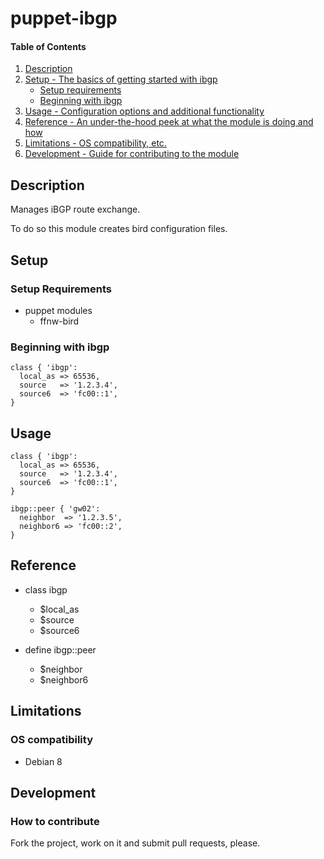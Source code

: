 # puppet-ibgp

#### Table of Contents

1. [Description](#description)
1. [Setup - The basics of getting started with ibgp](#setup)
    * [Setup requirements](#setup-requirements)
    * [Beginning with ibgp](#beginning-with-ibgp)
1. [Usage - Configuration options and additional functionality](#usage)
1. [Reference - An under-the-hood peek at what the module is doing and how](#reference)
1. [Limitations - OS compatibility, etc.](#limitations)
1. [Development - Guide for contributing to the module](#development)

## Description

Manages iBGP route exchange.

To do so this module creates bird configuration files.

## Setup

### Setup Requirements

* puppet modules
  * ffnw-bird

### Beginning with ibgp

```puppet
class { 'ibgp':
  local_as => 65536,
  source   => '1.2.3.4',
  source6  => 'fc00::1',
}
```

## Usage

```puppet
class { 'ibgp':
  local_as => 65536,
  source   => '1.2.3.4',
  source6  => 'fc00::1',
}

ibgp::peer { 'gw02':
  neighbor  => '1.2.3.5',
  neighbor6 => 'fc00::2',
}
```

## Reference

* class ibgp
  * $local\_as
  * $source
  * $source6

* define ibgp::peer
  * $neighbor
  * $neighbor6

## Limitations

### OS compatibility
* Debian 8

## Development

### How to contribute
Fork the project, work on it and submit pull requests, please.


